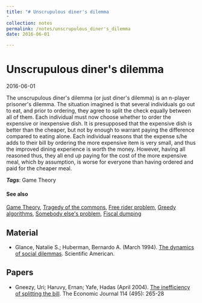 ```yaml
---
title: "# Unscrupulous diner's dilemma
"
collection: notes
permalink: /notes/unscrupulous_diner's_dilemma
date: 2016-06-01

---
```


# Unscrupulous diner's dilemma

2016-06-01

The unscrupulous diner's dilemma (or just diner's dilemma) is an n-player prisoner's dilemma. The situation imagined is that several individuals go out to eat, and prior to ordering, they agree to split the check equally between all of them. Each individual must now choose whether to order the expensive or inexpensive dish. It is presupposed that the expensive dish is better than the cheaper, but not by enough to warrant paying the difference compared to eating alone. Each individual reasons that the expense s/he adds to their bill by ordering the more expensive item is very small, and thus the improved dining experience is worth the money. However, having all reasoned thus, they all end up paying for the cost of the more expensive meal, which by assumption, is worse for everyone than having ordered and paid for the cheaper meal.

***Tags***: Game Theory

#### See also
[Game Theory](/notes/game_theory), [Tragedy of the commons](/notes/tragedy_of_the_commons), [Free rider problem](/notes/free_rider_problem), [Greedy algorithms](/notes/greedy_algorithms), [Somebody else's problem](/notes/somebody_else's_problem), [Fiscal dumping](/notes/fiscal_dumping)

## Material
* Glance, Natalie S.; Huberman, Bernardo A. (March 1994). [The dynamics of social dilemmas](). Scientific American.

## Papers
* Gneezy, Uri; Haruvy, Ernan; Yafe, Hadas (April 2004). [The inefficiency of splitting the bill](http://www.webcitation.org/6Z8SQSbql). The Economic Journal 114 (495): 265-28



